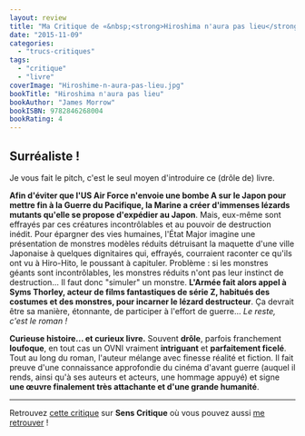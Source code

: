 ```yaml
---
layout: review
title: "Ma Critique de «&nbsp;<strong>Hiroshima n'aura pas lieu</strong>&nbsp;» de <em>James&nbsp;Morrow</em>"
date: "2015-11-09"
categories: 
  - "trucs-critiques"
tags: 
  - "critique"
  - "livre"
coverImage: "Hiroshime-n-aura-pas-lieu.jpg"
bookTitle: "Hiroshima n'aura pas lieu"
bookAuthor: "James Morrow"
bookISBN: 9782846268004  
bookRating: 4
---
```


## Surréaliste !

Je vous fait le pitch, c'est le seul moyen d'introduire ce (drôle de) livre.

**Afin d'éviter que l'US Air Force n'envoie une bombe A sur le Japon pour mettre fin à la Guerre du Pacifique, la Marine a créer d'immenses lézards mutants qu'elle se propose d'expédier au Japon**. Mais, eux-même sont effrayés par ces créatures incontrôlables et au pouvoir de destruction inédit. Pour épargner des vies humaines, l'État Major imagine une présentation de monstres modèles réduits détruisant la maquette d'une ville Japonaise à quelques dignitaires qui, effrayés, courraient raconter ce qu'ils ont vu à Hiro-Hito, le poussant à capituler. Problème : si les monstres géants sont incontrôlables, les monstres réduits n'ont pas leur instinct de destruction... Il faut donc "simuler" un monstre. **L'Armée fait alors appel à Syms Thorley, acteur de films fantastiques de série Z, habitués des costumes et des monstres, pour incarner le lézard destructeur**. Ça devrait être sa manière, étonnante, de participer à l'effort de guerre... _Le reste, c'est le roman !_

**Curieuse histoire... et curieux livre.** Souvent **drôle**, parfois franchement **loufoque**, en tout cas un OVNI vraiment **intriguant** et **parfaitement ficelé**. Tout au long du roman, l'auteur mélange avec finesse réalité et fiction. Il fait preuve d'une connaissance approfondie du cinéma d'avant guerre (auquel il rends, ainsi qu'à ses auteurs et acteurs, une hommage appuyé) et signe **une œuvre finalement très attachante et d'une grande humanité**.

* * *

Retrouvez [cette critique](http://www.senscritique.com/livre/Hiroshima_n_aura_pas_lieu/critique/73462136) sur **Sens Critique** où vous pouvez aussi [me retrouver](http://www.senscritique.com/Arnaud_Malon) !
